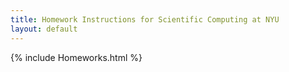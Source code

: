 ```yaml
---
title: Homework Instructions for Scientific Computing at NYU
layout: default
---
```


{% include Homeworks.html %}
